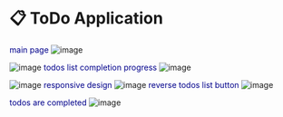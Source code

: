 # :clipboard: ToDo Application
<span style="color:darkblue">main page</span>
![image](https://github.com/fecordos/ToDo/assets/61146410/65ce0070-5bd8-4f31-9984-b821db0d855d)

![image](https://github.com/fecordos/ToDo/assets/61146410/bbac1870-608f-4d66-813e-4cddc1038ce7)
<span style="color:darkblue">todos list completion progress</span>
![image](https://github.com/fecordos/ToDo/assets/61146410/3b3e3744-04cb-436f-ac93-6835d2e9d9b2)

![image](https://github.com/fecordos/ToDo/assets/61146410/63ab789d-cb92-41a1-b217-c6ecc3f31f7b)
<span style="color:darkblue">responsive design</span>
![image](https://github.com/fecordos/ToDo/assets/61146410/d9f3e552-1231-4106-9723-07beeb23e77e)
<span style="color:darkblue">reverse todos list button</span>
![image](https://github.com/fecordos/ToDo/assets/61146410/b686900c-67dc-4129-8552-278253b16b95)

<span style="color:darkblue">todos are completed</span>
![image](https://github.com/fecordos/ToDo/assets/61146410/b6cd09dc-9e45-4e9d-9f07-d18d4b75a02c)






